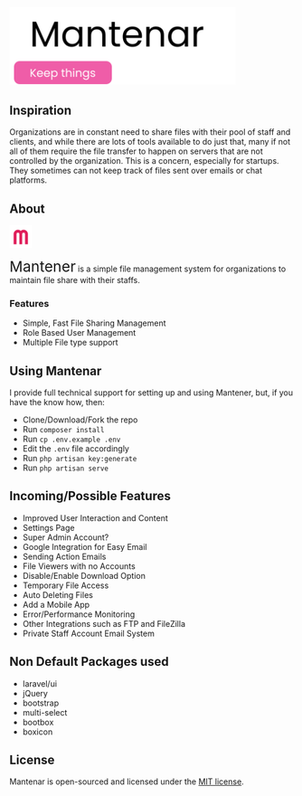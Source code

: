 <p align="left"><a href="https://mantenar.com" target="_blank"><img src="public/images/mantenar_logo.svg" width="400" alt="Mantenar Logo"></a></p>

## Inspiration
Organizations are in constant need to share files with their pool of staff and clients, and while there are lots of tools available to do just that, many if not all of them require the file transfer to happen on servers that are not controlled by the organization.
This is a concern, especially for startups. They sometimes can not keep track of files sent over emails or chat platforms.

## About
<a href="https://mantenar.com" target="_blank"><img src="public/images/mantenar.svg" alt="Mantenar Icon" height='40px'></a>

<span style='font-size: 26px'>Mantener</span> is a simple file management system for organizations to maintain file share with their staffs.

### Features
- Simple, Fast File Sharing Management
- Role Based User Management
- Multiple File type support

## Using Mantenar
I provide full technical support for setting up and using Mantener, but, if you have the know how, then:
- Clone/Download/Fork the repo
- Run `composer install`
- Run `cp .env.example .env`
- Edit the `.env` file accordingly
- Run `php artisan key:generate`
- Run `php artisan serve`

## Incoming/Possible Features
- Improved User Interaction and Content
- Settings Page
- Super Admin Account?
- Google Integration for Easy Email
- Sending Action Emails
- File Viewers with no Accounts
- Disable/Enable Download Option
- Temporary File Access
- Auto Deleting Files
- Add a Mobile App
- Error/Performance Monitoring
- Other Integrations such as FTP and FileZilla
- Private Staff Account Email System

## Non Default Packages used
- laravel/ui
- jQuery
- bootstrap
- multi-select
- bootbox
- boxicon

## License
Mantenar is open-sourced and licensed under the [MIT license](https://opensource.org/licenses/MIT).